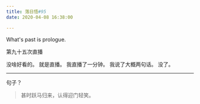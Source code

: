 ```yaml
---
title: 落日悟#95
date: 2020-04-08 16:38:00

---
```

What's past is prologue.

<!--more-->第九十五次直播
没啥好看的。
就是直播。
我直播了一分钟。
我说了大概两句话。
没了。


----------
句子？

> 甚时跃马归来，认得迎门轻笑。